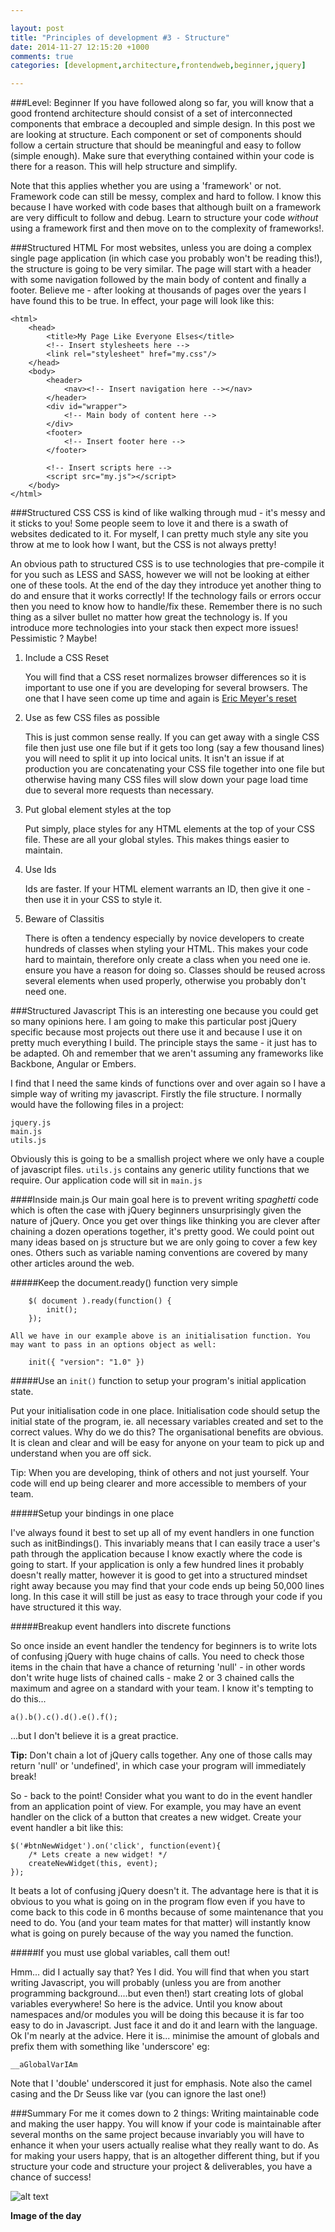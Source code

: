 ```yaml
---

layout: post
title: "Principles of development #3 - Structure"
date: 2014-11-27 12:15:20 +1000
comments: true
categories: [development,architecture,frontendweb,beginner,jquery]

---
```

###Level: Beginner
If you have followed along so far, you will know that a good frontend architecture should consist of a set of interconnected components that embrace a decoupled and simple design. In this post we are looking at structure. Each component or set of components should follow a certain structure that should be meaningful and easy to follow (simple enough). Make sure that everything contained within your code is there for a reason. This will help structure and simplify.

Note that this applies whether you are using a 'framework' or not. Framework code can still be messy, complex and hard to follow. I know this because I have worked with code bases that although built on a framework are very difficult to follow and debug. Learn to structure your code _without_ using a framework first and then move on to the complexity of frameworks!.

###Structured HTML
For most websites, unless you are doing a complex single page application (in which case you probably won't be reading this!), the structure is going to be very similar. The page will start with a header with some navigation followed by the main body of content and finally a footer. Believe me - after looking at thousands of pages over the years I have found this to be true. In effect, your page will look like this:

	<html>
		<head>
			<title>My Page Like Everyone Elses</title>
			<!-- Insert stylesheets here -->
			<link rel="stylesheet" href="my.css"/>
		</head>
		<body>
			<header>
				<nav><!-- Insert navigation here --></nav>
			</header>
			<div id="wrapper">
				<!-- Main body of content here -->
			</div>
			<footer>
				<!-- Insert footer here -->
			</footer>
			
			<!-- Insert scripts here -->
			<script src="my.js"></script>
		</body>
	</html>
	

###Structured CSS
CSS is kind of like walking through mud - it's messy and it sticks to you! Some people seem to love it and there is a swath of websites dedicated to it. For myself, I can pretty much style any site you throw at me to look how I want, but the CSS is not always pretty!

An obvious path to structured CSS is to use technologies that pre-compile it for you such as LESS and SASS, however we will not be looking at either one of these tools. At the end of the day they introduce yet another thing to do and ensure that it works correctly! If the technology fails or errors occur then you need to know how to handle/fix these. Remember there is no such thing as a silver bullet no matter how great the technology is. If you introduce more technologies into your stack then expect more issues! Pessimistic ? Maybe!

1. Include a CSS Reset
		
	You will find that a CSS reset normalizes browser differences so it is important to use one if you are developing for several browsers. The one that I have seen come up time and again is [Eric Meyer's reset](http://meyerweb.com/eric/tools/css/reset/ "Eric Meyer CSS Reset")
2. Use as few CSS files as possible

	This is just common sense really. If you can get away with a single CSS file then just use one file but if it gets too long (say a few thousand lines) you will need to split it up into locical units. It isn't an issue if at production you are concatenating your CSS file together into one file but otherwise having many CSS files will slow down your page load time due to several more requests than necessary.
	
3. Put global element styles at the top

	Put simply, place styles for any HTML elements at the top of your CSS file. These are all your global styles. This makes things easier to maintain.

4. Use Ids

	Ids are faster. If your HTML element warrants an ID, then give it one - then use it in your CSS to style it.

5. Beware of Classitis

	There is often a tendency especially by novice developers to create hundreds of classes when styling your HTML. This makes your code hard to maintain, therefore only create a class when you need one ie. ensure you have a reason for doing so. Classes should be reused across several elements when used properly, otherwise you probably don't need one.



###Structured Javascript
This is an interesting one because you could get so many opinions here. I am going to make this particular post jQuery specific because most projects out there use it and because I use it on pretty much everything I build. The principle stays the same - it just has to be adapted. Oh and remember that we aren't assuming any frameworks like Backbone, Angular or Embers.

I find that I need the same kinds of functions over and over again so I have a simple way of writing my javascript. Firstly the file structure. I normally would have the following files in a project:

	jquery.js
	main.js
	utils.js
	
Obviously this is going to be a smallish project where we only have a couple of javascript files. `utils.js` contains any generic utility functions that we require. Our application code will sit in `main.js`

####Inside main.js
Our main goal here is to prevent writing _spaghetti_ code which is often the case with jQuery beginners unsurprisingly given the nature of jQuery. Once you get over things like thinking you are clever after chaining a dozen operations together, it's pretty good. We could point out many ideas based on js structure but we are only going to cover a few key ones. Others such as variable naming conventions are covered by many other articles around the web.

#####Keep the document.ready() function very simple
	
		$( document ).ready(function() {
    		init();
		});

	All we have in our example above is an initialisation function. You may want to pass in an options object as well:
	
		init({ "version": "1.0" })
		
#####Use an `init()` function to setup your program's initial application state.

Put your initialisation code in one place. Initialisation code should setup the initial state of the program, ie. all necessary variables created and set to the correct values. Why do we do this? The organisational benefits are obvious. It is clean and clear and will be easy for anyone on your team to pick up and understand when you are off sick.

Tip: When you are developing, think of others and not just yourself. Your code will end up being clearer and more accessible to members of your team.

#####Setup your bindings in one place

I've always found it best to set up all of my event handlers in one function such as initBindings(). This invariably means that I can easily trace a user's path through the application because I know exactly where the code is going to start. If your application is only a few hundred lines it probably doesn't really matter, however it is good to get into a structured mindset right away because you may find that your code ends up being 50,000 lines long. In this case it will still be just as easy to trace through your code if you have structured it this way.

#####Breakup event handlers into discrete functions

So once inside an event handler the tendency for beginners is to write lots of confusing jQuery with huge chains of calls. You need to check those items in the chain that have a chance of returning 'null' - in other words don't write huge lists of chained calls - make 2 or 3 chained calls the maximum and agree on a standard with your team. I know it's tempting to do this...

	a().b().c().d().e().f();
	
...but I don't believe it is a great practice.

__Tip:__ Don't chain a lot of jQuery calls together. Any one of those calls may return 'null' or 'undefined', in which case your program will immediately break! 

So - back to the point! Consider what you want to do in the event handler from an application point of view. For example, you may have an event handler on the click of a button that creates a new widget. Create your event handler a bit like this:

	$('#btnNewWidget').on('click', function(event){
		/* Lets create a new widget! */
		createNewWidget(this, event);
	});
	
It beats a lot of confusing jQuery doesn't it. The advantage here is that it is obvious to you what is going on in the program flow even if you have to come back to this code in 6 months because of some maintenance that you need to do. You (and your team mates for that matter) will instantly know what is going on purely because of the way you named the function.

#####If you must use global variables, call them out!

Hmm... did I actually say that? Yes I did. You will find that when you start writing Javascript, you will probably (unless you are from another programming background....but even then!) start creating lots of global variables everywhere! So here is the advice. Until you know about namespaces and/or modules you will be doing this because it is far too easy to do in Javascript. Just face it and do it and learn with the language. Ok I'm nearly at the advice. Here it is... minimise the amount of globals and prefix them with something like 'underscore' eg:

	__aGlobalVarIAm
	
Note that I 'double' underscored it just for emphasis. Note also the camel casing and the Dr Seuss like var (you can ignore the last one!)

###Summary
For me it comes down to 2 things: Writing maintainable code and making the user happy. You will know if your code is maintainable after several months on the same project because invariably you will have to enhance it when your users actually realise what they really want to do. As for making your users happy, that is an altogether different thing, but if you structure your code and structure your project & deliverables, you have a chance of success!


![alt text](/images/.png "title-text")

__Image of the day__